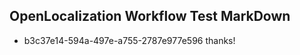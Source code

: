 ## OpenLocalization Workflow Test MarkDown
* b3c37e14-594a-497e-a755-2787e977e596 thanks!

<!--HONumber=Jul16_HO5-->


